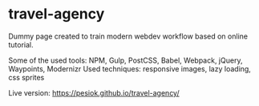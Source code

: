 # travel-agency
Dummy page created to train modern webdev workflow based on online tutorial.

Some of the used tools: NPM, Gulp, PostCSS, Babel, Webpack, jQuery, Waypoints, Modernizr
Used techniques: responsive images, lazy loading, css sprites


Live version: https://pesiok.github.io/travel-agency/
